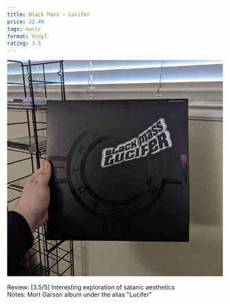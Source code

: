 ```yaml
---
title: Black Mass ~ Lucifer
price: 22.49
tags: music
format: Vinyl
rating: 3.5
---
```

![The Money Store](/assets/img/ibuycrap/blackmass.jpg) 

Review: [3.5/5] Interesting exploration of satanic aesthetics  
Notes: Mort Garson album under the alias "Lucifer"